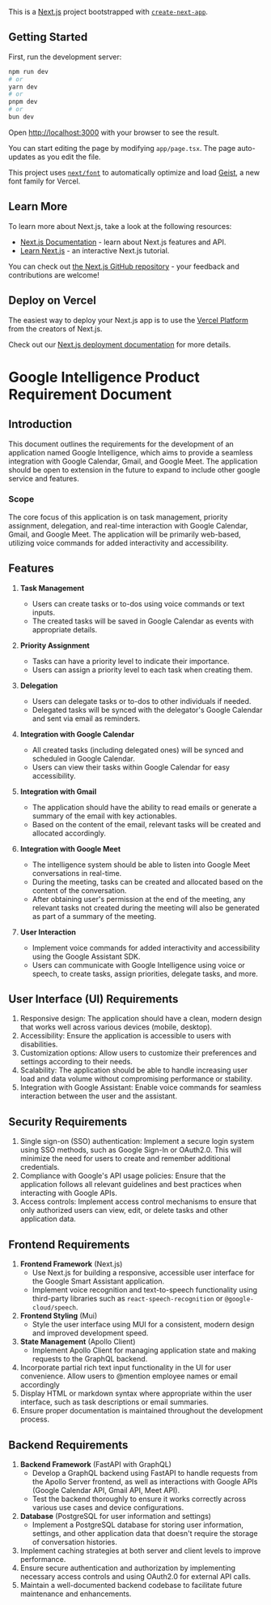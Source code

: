 This is a [Next.js](https://nextjs.org) project bootstrapped with [`create-next-app`](https://nextjs.org/docs/app/api-reference/cli/create-next-app).

## Getting Started

First, run the development server:

```bash
npm run dev
# or
yarn dev
# or
pnpm dev
# or
bun dev
```

Open [http://localhost:3000](http://localhost:3000) with your browser to see the result.

You can start editing the page by modifying `app/page.tsx`. The page auto-updates as you edit the file.

This project uses [`next/font`](https://nextjs.org/docs/app/building-your-application/optimizing/fonts) to automatically optimize and load [Geist](https://vercel.com/font), a new font family for Vercel.

## Learn More

To learn more about Next.js, take a look at the following resources:

- [Next.js Documentation](https://nextjs.org/docs) - learn about Next.js features and API.
- [Learn Next.js](https://nextjs.org/learn) - an interactive Next.js tutorial.

You can check out [the Next.js GitHub repository](https://github.com/vercel/next.js) - your feedback and contributions are welcome!

## Deploy on Vercel

The easiest way to deploy your Next.js app is to use the [Vercel Platform](https://vercel.com/new?utm_medium=default-template&filter=next.js&utm_source=create-next-app&utm_campaign=create-next-app-readme) from the creators of Next.js.

Check out our [Next.js deployment documentation](https://nextjs.org/docs/app/building-your-application/deploying) for more details.


# Google Intelligence Product Requirement Document

## Introduction

This document outlines the requirements for the development of an application named Google Intelligence, which aims to provide a seamless integration with Google Calendar, Gmail, and Google Meet. The application should be open to extension in the future to expand to include other google service and features.

### Scope

The core focus of this application is on task management, priority assignment, delegation, and real-time interaction with Google Calendar, Gmail, and Google Meet. The application will be primarily web-based, utilizing voice commands for added interactivity and accessibility.

## Features

1. **Task Management**

   - Users can create tasks or to-dos using voice commands or text inputs.
   - The created tasks will be saved in Google Calendar as events with appropriate details.

2. **Priority Assignment**

   - Tasks can have a priority level to indicate their importance.
   - Users can assign a priority level to each task when creating them.

3. **Delegation**

   - Users can delegate tasks or to-dos to other individuals if needed.
   - Delegated tasks will be synced with the delegator's Google Calendar and sent via email as reminders.

4. **Integration with Google Calendar**

   - All created tasks (including delegated ones) will be synced and scheduled in Google Calendar.
   - Users can view their tasks within Google Calendar for easy accessibility.

5. **Integration with Gmail**

   - The application should have the ability to read emails or generate a summary of the email with key actionables.
   - Based on the content of the email, relevant tasks will be created and allocated accordingly.

6. **Integration with Google Meet**

   - The intelligence system should be able to listen into Google Meet conversations in real-time.
   - During the meeting, tasks can be created and allocated based on the content of the conversation.
   - After obtaining user's permission at the end of the meeting, any relevant tasks not created during the meeting will also be generated as part of a summary of the meeting.

7. **User Interaction**
   - Implement voice commands for added interactivity and accessibility using the Google Assistant SDK.
   - Users can communicate with Google Intelligence using voice or speech, to create tasks, assign priorities, delegate tasks, and more.

## User Interface (UI) Requirements

1. Responsive design: The application should have a clean, modern design that works well across various devices (mobile, desktop).
2. Accessibility: Ensure the application is accessible to users with disabilities.
3. Customization options: Allow users to customize their preferences and settings according to their needs.
4. Scalability: The application should be able to handle increasing user load and data volume without compromising performance or stability.
5. Integration with Google Assistant: Enable voice commands for seamless interaction between the user and the assistant.

## Security Requirements

1. Single sign-on (SSO) authentication: Implement a secure login system using SSO methods, such as Google Sign-In or OAuth2.0. This will minimize the need for users to create and remember additional credentials.
2. Compliance with Google's API usage policies: Ensure that the application follows all relevant guidelines and best practices when interacting with Google APIs.
3. Access controls: Implement access control mechanisms to ensure that only authorized users can view, edit, or delete tasks and other application data.

## Frontend Requirements

1. **Frontend Framework** (Next.js)
   - Use Next.js for building a responsive, accessible user interface for the Google Smart Assistant application.
   - Implement voice recognition and text-to-speech functionality using third-party libraries such as `react-speech-recognition` or `@google-cloud/speech`.
2. **Frontend Styling** (Mui)
   - Style the user interface using MUI for a consistent, modern design and improved development speed.
3. **State Management** (Apollo Client)
   - Implement Apollo Client for managing application state and making requests to the GraphQL backend.
4. Incorporate partial rich text input functionality in the UI for user convenience. Allow users to @mention employee names or email accordingly
5. Display HTML or markdown syntax where appropriate within the user interface, such as task descriptions or email summaries.
6. Ensure proper documentation is maintained throughout the development process.

## Backend Requirements

1. **Backend Framework** (FastAPI with GraphQL)
   - Develop a GraphQL backend using FastAPI to handle requests from the Apollo Server frontend, as well as interactions with Google APIs (Google Calendar API, Gmail API, Meet API).
   - Test the backend thoroughly to ensure it works correctly across various use cases and device configurations.
2. **Database** (PostgreSQL for user information and settings)
   - Implement a PostgreSQL database for storing user information, settings, and other application data that doesn't require the storage of conversation histories.
3. Implement caching strategies at both server and client levels to improve performance.
4. Ensure secure authentication and authorization by implementing necessary access controls and using OAuth2.0 for external API calls.
5. Maintain a well-documented backend codebase to facilitate future maintenance and enhancements.